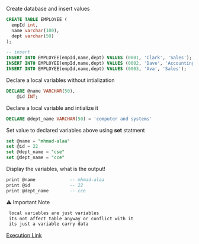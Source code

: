 Create database and insert values
```sql server
CREATE TABLE EMPLOYEE (
  empId int,
  name varchar(100),
  dept varchar(50)
);

-- insert
INSERT INTO EMPLOYEE(empId,name,dept) VALUES (0001, 'Clark', 'Sales');
INSERT INTO EMPLOYEE(empId,name,dept) VALUES (0002, 'Dave', 'Accounting');
INSERT INTO EMPLOYEE(empId,name,dept) VALUES (0003, 'Ava', 'Sales');
```

Declare a local variables without intialization
``` sql server
DECLARE @name VARCHAR(50), 
    @id INT;
```

Declare a local variable and intialize it
``` sql server
DECLARE @dept_name VARCHAR(50) = 'computer and systems'
```

Set value to declared variables above using **set** statment
``` sql server
set @name = "mhmad-alaa"
set @id = 22
set @dept_name = "cse"
set @dept_name = "cce"
```

Display the variables, what is the output!
``` sql server
print @name             -- mhmad-alaa
print @id               -- 22
print @dept_name        -- cce
```

:warning:
 Important Note
 ``` md
  local variables are just variables 
  its not affect table anyway or conflict with it 
  its just a variable carry data
 ``` 





[Execution Link](https://onecompiler.com/sqlserver/3z83jg7cn)